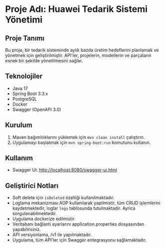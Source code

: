 # Proje Adı: Huawei Tedarik Sistemi Yönetimi

## Proje Tanımı
Bu proje, bir tedarik sisteminde aylık bazda üretim hedeflerini planlamak ve yönetmek için geliştirilmiştir. API'ler, projelerin, modellerin ve parçaların esnek bir şekilde yönetilmesini sağlar.

## Teknolojiler
- Java 17
- Spring Boot 3.3.x
- PostgreSQL
- Docker
- Swagger (OpenAPI 3.0)

## Kurulum
1. Maven bağımlılıklarını yüklemek için `mvn clean install` çalıştırın.
2. Uygulamayı başlatmak için `mvn spring-boot:run` komutunu kullanın.

## Kullanım
- Swagger UI: [http://localhost:8080/swagger-ui.html](http://localhost:8080/swagger-ui.html)

## Geliştirici Notları
- Soft delete için `isDeleted` özelliği kullanılmaktadır.
- Loglama mekanizması AOP kullanilarak yapilmistir, tüm CRUD işlemlerini kaydetmektedir, loglar `logs` tablosunda tutulmaktadir. Ayrica sorgulanabilmektedir.
- Uygulama dockerize edilmistir. 
- Veritabanı bağlantı ayarlarını application.properties dosyasından yapabilirsiniz.
- API versiyonlama, /v1 ile yapılmaktadır.
- Uygulama, tüm API'ler için Swagger entegrasyonu sağlamaktadır.